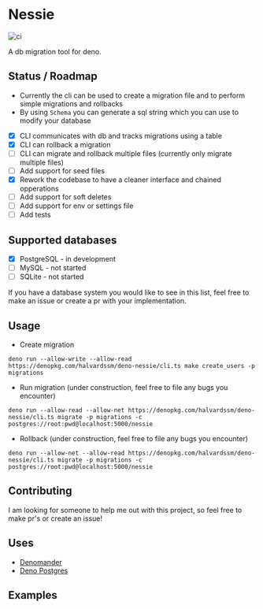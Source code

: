 # Nessie

![ci](https://github.com/halvardssm/deno-nessie/workflows/ci/badge.svg)

A db migration tool for deno.

## Status / Roadmap

* Currently the cli can be used to create a migration file and to perform simple migrations and rollbacks
* By using `Schema` you can generate a sql string which you can use to modify your database

* [x] CLI communicates with db and tracks migrations using a table
* [x] CLI can rollback a migration
* [ ] CLI can migrate and rollback multiple files (currently only migrate multiple files)
* [ ] Add support for seed files
* [x] Rework the codebase to have a cleaner interface and chained opperations
* [ ] Add support for soft deletes
* [ ] Add support for env or settings file
* [ ] Add tests

## Supported databases

* [x] PostgreSQL - in development
* [ ] MySQL - not started
* [ ] SQLite - not started

If you have a database system you would like to see in this list, feel free to make an issue or create a pr with your implementation.

## Usage

* Create migration

```deno run --allow-write --allow-read https://denopkg.com/halvardssm/deno-nessie/cli.ts make create_users -p migrations```

* Run migration (under construction, feel free to file any bugs you encounter)

```deno run --allow-read --allow-net https://denopkg.com/halvardssm/deno-nessie/cli.ts migrate -p migrations -c postgres://root:pwd@localhost:5000/nessie```

* Rollback (under construction, feel free to file any bugs you encounter)

```deno run --allow-net --allow-read https://denopkg.com/halvardssm/deno-nessie/cli.ts migrate -p migrations -c postgres://root:pwd@localhost:5000/nessie```

## Contributing

I am looking for someone to help me out with this project, so feel free to make pr's or create an issue!

## Uses

* [Denomander](https://deno.land/x/denomander/mod.ts)
* [Deno Postgres](https://deno.land/x/postgres/mod.ts)

## Examples


